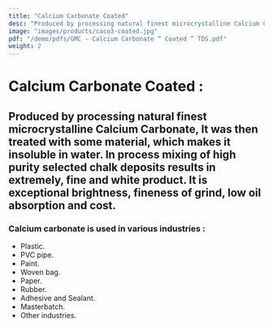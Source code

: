 ```yaml
---
title: "Calcium Carbonate Coated"
desc: "Produced by processing natural finest microcrystalline Calcium Carbonate, It was then treated with some material, which makes it insoluble in water."
image: "images/products/caco3-coated.jpg"
pdf: "/demo/pdfs/GMC - Calcium Carbonate “ Coated ” TDS.pdf"
weight: 2
---
```


# Calcium Carbonate Coated :


## Produced by processing natural finest microcrystalline Calcium Carbonate, It was then treated with some material, which makes it insoluble in water. In process mixing of high purity selected chalk deposits results in extremely, fine and white product. It is exceptional brightness, fineness of grind, low oil absorption and cost.


### Calcium carbonate is used in various industries :
- Plastic.
- PVC pipe.
- Paint.
- Woven bag.
- Paper.
- Rubber.
- Adhesive and Sealant.
- Masterbatch.
- Other industries.

